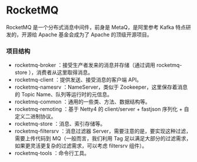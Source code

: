 # RocketMQ

RocketMQ 是一个分布式消息中间件，前身是 MetaQ，是阿里参考 Kafka 特点研发的，开源给 Apache 基金会成为了 Apache 的顶级开源项目。


### 项目结构
- rocketmq-broker ：接受生产者发来的消息并存储（通过调用 rocketmq-store ），消费者从这里取得消息。
- rocketmq-client ：提供发送、接受消息的客户端 API。
- rocketmq-namesrv ：NameServer，类似于 Zookeeper，这里保存着消息的 Topic Name、队列等运行时的元信息。
- rocketmq-common ：通用的一些类、方法、数据结构等。
- rocketmq-remoting ：基于 Netty4 的 client/server + fastjson 序列化 + 自定义二进制协议。
- rocketmq-store ：消息、索引存储等。
- rocketmq-filtersrv ：消息过滤器 Server，需要注意的是，要实现这种过滤，需要上传代码到 MQ（一般而言，我们利用 Tag 足以满足大部分的过滤需求，如果更灵活更复杂的过滤需求，可以考虑 filtersrv 组件）。
- rocketmq-tools ：命令行工具。